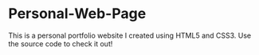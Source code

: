 # Personal-Web-Page
This is a personal portfolio website I created using HTML5 and CSS3. Use the source code to check it out!
